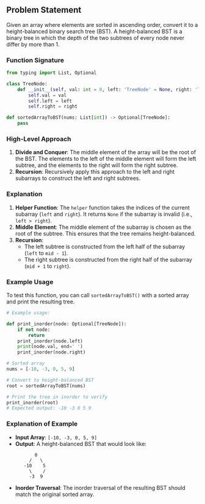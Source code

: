 ## Problem Statement

Given an array where elements are sorted in ascending order, convert it to a height-balanced binary search tree (BST). A height-balanced BST is a binary tree in which the depth of the two subtrees of every node never differ by more than 1.

### Function Signature

```python
from typing import List, Optional

class TreeNode:
    def __init__(self, val: int = 0, left: 'TreeNode' = None, right: 'TreeNode' = None):
        self.val = val
        self.left = left
        self.right = right

def sortedArrayToBST(nums: List[int]) -> Optional[TreeNode]:
    pass
```

### High-Level Approach

1. **Divide and Conquer**: The middle element of the array will be the root of the BST. The elements to the left of the middle element will form the left subtree, and the elements to the right will form the right subtree.
2. **Recursion**: Recursively apply this approach to the left and right subarrays to construct the left and right subtrees.


### Explanation

1. **Helper Function**: The `helper` function takes the indices of the current subarray (`left` and `right`). It returns `None` if the subarray is invalid (i.e., `left > right`).
2. **Middle Element**: The middle element of the subarray is chosen as the root of the subtree. This ensures that the tree remains height-balanced.
3. **Recursion**:
   - The left subtree is constructed from the left half of the subarray (`left` to `mid - 1`).
   - The right subtree is constructed from the right half of the subarray (`mid + 1` to `right`).

### Example Usage

To test this function, you can call `sortedArrayToBST()` with a sorted array and print the resulting tree.

```python
# Example usage:

def print_inorder(node: Optional[TreeNode]):
    if not node:
        return
    print_inorder(node.left)
    print(node.val, end=' ')
    print_inorder(node.right)

# Sorted array
nums = [-10, -3, 0, 5, 9]

# Convert to height-balanced BST
root = sortedArrayToBST(nums)

# Print the tree in inorder to verify
print_inorder(root)
# Expected output: -10 -3 0 5 9
```

### Explanation of Example

- **Input Array**: `[-10, -3, 0, 5, 9]`
- **Output**: A height-balanced BST that would look like:
  ```
         0
       /   \
     -10    5
       \    / 
       -3  9
  ```
- **Inorder Traversal**: The inorder traversal of the resulting BST should match the original sorted array.
